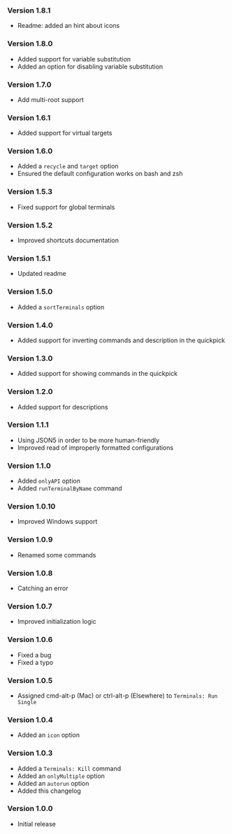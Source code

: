 ### Version 1.8.1
- Readme: added an hint about icons

### Version 1.8.0
- Added support for variable substitution
- Added an option for disabling variable substitution

### Version 1.7.0
- Add multi-root support

### Version 1.6.1
- Added support for virtual targets

### Version 1.6.0
- Added a `recycle` and `target` option
- Ensured the default configuration works on bash and zsh

### Version 1.5.3
- Fixed support for global terminals

### Version 1.5.2
- Improved shortcuts documentation

### Version 1.5.1
- Updated readme

### Version 1.5.0
- Added a `sortTerminals` option

### Version 1.4.0
- Added support for inverting commands and description in the quickpick

### Version 1.3.0
- Added support for showing commands in the quickpick

### Version 1.2.0
- Added support for descriptions

### Version 1.1.1
- Using JSON5 in order to be more human-friendly
- Improved read of improperly formatted configurations

### Version 1.1.0
- Added `onlyAPI` option
- Added `runTerminalByName` command

### Version 1.0.10
- Improved Windows support

### Version 1.0.9
- Renamed some commands

### Version 1.0.8
- Catching an error

### Version 1.0.7
- Improved initialization logic

### Version 1.0.6
- Fixed a bug
- Fixed a typo

### Version 1.0.5
- Assigned cmd-alt-p (Mac) or ctrl-alt-p (Elsewhere) to `Terminals: Run Single`

### Version 1.0.4
- Added an `icon` option

### Version 1.0.3
- Added a `Terminals: Kill` command
- Added an `onlyMultiple` option
- Added an `autorun` option
- Added this changelog

### Version 1.0.0
- Initial release
